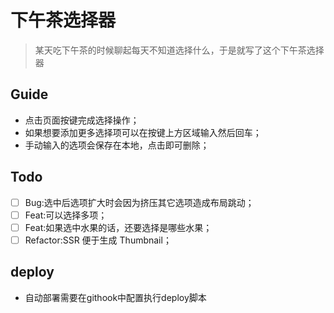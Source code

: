 # 下午茶选择器

> 某天吃下午茶的时候聊起每天不知道选择什么，于是就写了这个下午茶选择器

## Guide

- 点击页面按键完成选择操作；
- 如果想要添加更多选择项可以在按键上方区域输入然后回车；
- 手动输入的选项会保存在本地，点击即可删除；

## Todo

- [ ] Bug:选中后选项扩大时会因为挤压其它选项造成布局跳动；
- [ ] Feat:可以选择多项；
- [ ] Feat:如果选中水果的话，还要选择是哪些水果；
- [ ] Refactor:SSR 便于生成 Thumbnail；

## deploy

- 自动部署需要在githook中配置执行deploy脚本